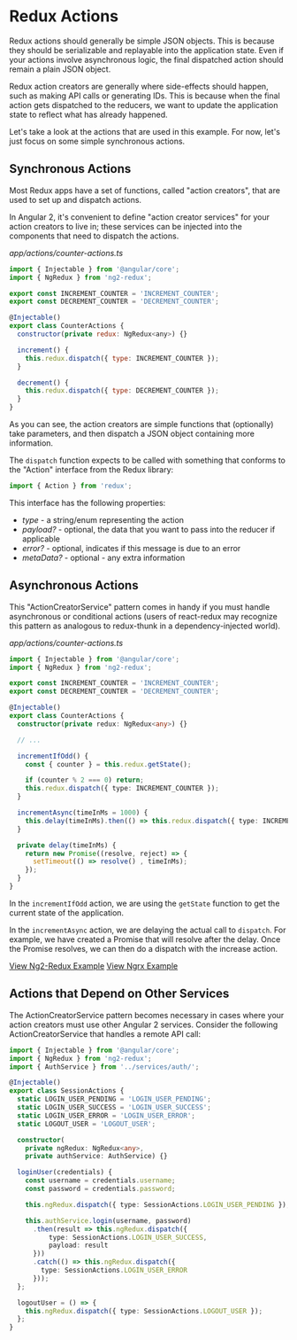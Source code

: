 # Redux Actions

Redux actions should generally be simple JSON objects. This is because
they should be serializable and replayable into the application state. Even if
your actions involve asynchronous logic, the final dispatched action should
remain a plain JSON object.

Redux action creators are generally where side-effects should happen, such as
making API calls or generating IDs. This is because when the final action gets
dispatched to the reducers, we want to update the application state to reflect
what has already happened.

Let's take a look at the actions that are used in this example. For now, let's
just focus on some simple synchronous actions.

## Synchronous Actions

Most Redux apps have a set of functions, called "action creators", that are
used to set up and dispatch actions.

In Angular 2, it's convenient to define "action creator services" for your
action creators to live in; these services can be injected into the components
that need to dispatch the actions.

_app/actions/counter-actions.ts_
```javascript
import { Injectable } from '@angular/core';
import { NgRedux } from 'ng2-redux';

export const INCREMENT_COUNTER = 'INCREMENT_COUNTER';
export const DECREMENT_COUNTER = 'DECREMENT_COUNTER';

@Injectable()
export class CounterActions {
  constructor(private redux: NgRedux<any>) {}

  increment() {
    this.redux.dispatch({ type: INCREMENT_COUNTER });
  }

  decrement() {
    this.redux.dispatch({ type: DECREMENT_COUNTER });
  }
}
```

As you can see, the action creators are simple functions that (optionally)
take parameters, and then dispatch a JSON object containing more information.

The `dispatch` function expects to be called with something that conforms to
the "Action" interface from the Redux library:

```typescript
import { Action } from 'redux';
```

This interface has the following properties:

* _type_ - a string/enum representing the action
* _payload?_ - optional, the data that you want to pass into the reducer if applicable
* _error?_ - optional, indicates if this message is due to an error
* _metaData?_ - optional - any extra information

## Asynchronous Actions

This "ActionCreatorService" pattern comes in handy if you must handle
asynchronous or conditional actions (users of react-redux may recognize this
pattern as analogous to redux-thunk in a dependency-injected world).

_app/actions/counter-actions.ts_
```typescript
import { Injectable } from '@angular/core';
import { NgRedux } from 'ng2-redux';

export const INCREMENT_COUNTER = 'INCREMENT_COUNTER';
export const DECREMENT_COUNTER = 'DECREMENT_COUNTER';

@Injectable()
export class CounterActions {
  constructor(private redux: NgRedux<any>) {}

  // ...

  incrementIfOdd() {
    const { counter } = this.redux.getState();

    if (counter % 2 === 0) return;
    this.redux.dispatch({ type: INCREMENT_COUNTER });
  }

  incrementAsync(timeInMs = 1000) {
    this.delay(timeInMs).then(() => this.redux.dispatch({ type: INCREMENT_COUNTER }));
  }

  private delay(timeInMs) {
    return new Promise((resolve, reject) => {
      setTimeout(() => resolve() , timeInMs);
    });
  }
}
```

In the `incrementIfOdd` action, we are using the `getState` function to
get the current state of the application.

In the `incrementAsync` action, we are delaying the actual call to `dispatch`.
For example, we have created a Promise that will resolve after the delay. Once
the Promise resolves, we can then do a dispatch with the increase action.

[View Ng2-Redux Example](https://plnkr.co/edit/tlcCkevjiaqzqGRjfy4E?p=preview)
[View Ngrx Example](https://plnkr.co/edit/dSgqRL4DWPP9iTqGHfDp?p=preview)

## Actions that Depend on Other Services

The ActionCreatorService pattern becomes necessary in cases where your action
creators must use other Angular 2 services. Consider the following
ActionCreatorService that handles a remote API call:

```typescript
import { Injectable } from '@angular/core';
import { NgRedux } from 'ng2-redux';
import { AuthService } from '../services/auth/';

@Injectable()
export class SessionActions {
  static LOGIN_USER_PENDING = 'LOGIN_USER_PENDING';
  static LOGIN_USER_SUCCESS = 'LOGIN_USER_SUCCESS';
  static LOGIN_USER_ERROR = 'LOGIN_USER_ERROR';
  static LOGOUT_USER = 'LOGOUT_USER';

  constructor(
    private ngRedux: NgRedux<any>,
    private authService: AuthService) {}

  loginUser(credentials) {
    const username = credentials.username;
    const password = credentials.password;

    this.ngRedux.dispatch({ type: SessionActions.LOGIN_USER_PENDING });

    this.authService.login(username, password)
      .then(result => this.ngRedux.dispatch({
          type: SessionActions.LOGIN_USER_SUCCESS,
          payload: result
      }))
      .catch(() => this.ngRedux.dispatch({
        type: SessionActions.LOGIN_USER_ERROR
      }));
  };

  logoutUser = () => {
    this.ngRedux.dispatch({ type: SessionActions.LOGOUT_USER });
  };
}
```
